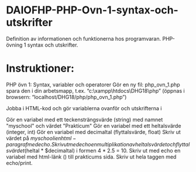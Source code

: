 # DAIOFHP-PHP-Ovn-1-syntax-och-utskrifter
Definition av informationen och funktionerna hos programvaran. PHP-övning 1 syntax och utskrifter.

# Instruktioner:

PHP övn 1: Syntax, variabler och operatorer
Gör en ny fil: php_ovn_1.php spara den i din arbetsmapp, t.ex. “c:\xampp\htdocs\DHG18\php” (öppnas i browsern: “localhost/DHG18/php/php_ovn_1.php”)

Jobba i HTML-kod och gör variablerna ovanför <!doctype html> och utskrifterna i <body>

Gör en variabel med ett teckensträngsvärde (string) med namnet "myschool" och värdet "Prakticum"
Gör en variabel med ett heltalsvärde (integer, int)
Gör en variabel med decimaltal (flyttalsvärde, float) 
Skriv ut värdet på $myschool i en html-paragraf med echo. 
Skriv ut med echo en multiplikation av heltalsvärdet och flyttalsvärdet ($heltal * $decimaltal) i formen 4 * 2.5 = 10. 
Skriv ut med echo en variabel med  html-länk (<a>) till prakticums sida. Skriv ut hela taggen med echo/print.
